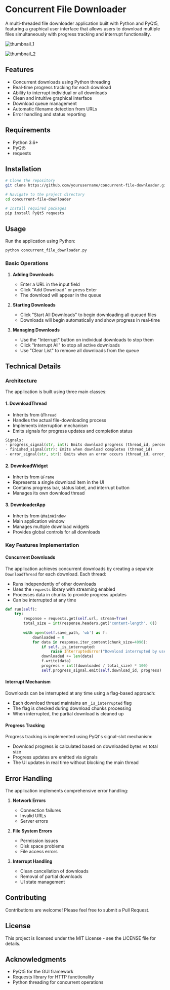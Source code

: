 # Concurrent File Downloader

A multi-threaded file downloader application built with Python and PyQt5, featuring a graphical user interface that allows users to download multiple files simultaneously with progress tracking and interrupt functionality.

![thumbnail_1](https://github.com/user-attachments/assets/8108fd9f-d58f-4b33-a924-47b0a2f64ef5)

![thumbnail_2](https://github.com/user-attachments/assets/3e2ef28d-8f60-4f5f-a176-bb24dc9d1e26)

## Features

- Concurrent downloads using Python threading
- Real-time progress tracking for each download
- Ability to interrupt individual or all downloads
- Clean and intuitive graphical interface
- Download queue management
- Automatic filename detection from URLs
- Error handling and status reporting

## Requirements

- Python 3.6+
- PyQt5
- requests

## Installation

```bash
# Clone the repository
git clone https://github.com/yourusername/concurrent-file-downloader.git

# Navigate to the project directory
cd concurrent-file-downloader

# Install required packages
pip install PyQt5 requests
```

## Usage

Run the application using Python:

```bash
python concurrent_file_downloader.py
```

### Basic Operations

1. **Adding Downloads**
   - Enter a URL in the input field
   - Click "Add Download" or press Enter
   - The download will appear in the queue

2. **Starting Downloads**
   - Click "Start All Downloads" to begin downloading all queued files
   - Downloads will begin automatically and show progress in real-time

3. **Managing Downloads**
   - Use the "Interrupt" button on individual downloads to stop them
   - Click "Interrupt All" to stop all active downloads
   - Use "Clear List" to remove all downloads from the queue

## Technical Details

### Architecture

The application is built using three main classes:

#### 1. DownloadThread
- Inherits from `QThread`
- Handles the actual file-downloading process
- Implements interruption mechanism
- Emits signals for progress updates and completion status

```python
Signals:
- progress_signal(str, int): Emits download progress (thread_id, percentage)
- finished_signal(str): Emits when download completes (thread_id)
- error_signal(str, str): Emits when an error occurs (thread_id, error_message)
```

#### 2. DownloadWidget
- Inherits from `QFrame`
- Represents a single download item in the UI
- Contains progress bar, status label, and interrupt button
- Manages its own download thread

#### 3. DownloaderApp
- Inherits from `QMainWindow`
- Main application window
- Manages multiple download widgets
- Provides global controls for all downloads

### Key Features Implementation

#### Concurrent Downloads
The application achieves concurrent downloads by creating a separate `DownloadThread` for each download. Each thread:
- Runs independently of other downloads
- Uses the `requests` library with streaming enabled
- Processes data in chunks to provide progress updates
- Can be interrupted at any time

```python
def run(self):
    try:
        response = requests.get(self.url, stream=True)
        total_size = int(response.headers.get('content-length', 0))
        
        with open(self.save_path, 'wb') as f:
            downloaded = 0
            for data in response.iter_content(chunk_size=4096):
                if self._is_interrupted:
                    raise InterruptedError("Download interrupted by user")
                downloaded += len(data)
                f.write(data)
                progress = int((downloaded / total_size) * 100)
                self.progress_signal.emit(self.download_id, progress)
```

#### Interrupt Mechanism
Downloads can be interrupted at any time using a flag-based approach:
- Each download thread maintains an `_is_interrupted` flag
- The flag is checked during download chunks processing
- When interrupted, the partial download is cleaned up

#### Progress Tracking
Progress tracking is implemented using PyQt's signal-slot mechanism:
- Download progress is calculated based on downloaded bytes vs total size
- Progress updates are emitted via signals
- The UI updates in real time without blocking the main thread

## Error Handling

The application implements comprehensive error handling:

1. **Network Errors**
   - Connection failures
   - Invalid URLs
   - Server errors

2. **File System Errors**
   - Permission issues
   - Disk space problems
   - File access errors

3. **Interrupt Handling**
   - Clean cancellation of downloads
   - Removal of partial downloads
   - UI state management

## Contributing

Contributions are welcome! Please feel free to submit a Pull Request.

## License

This project is licensed under the MIT License - see the LICENSE file for details.

## Acknowledgments

- PyQt5 for the GUI framework
- Requests library for HTTP functionality
- Python threading for concurrent operations
